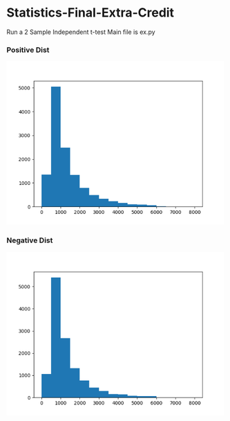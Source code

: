 # Statistics-Final-Extra-Credit
Run a 2 Sample Independent t-test
Main file is ex.py

### Positive Dist
![Positive](./positive.png)

### Negative Dist
![Negative](./negative.png)
